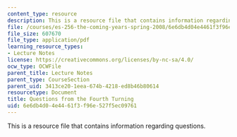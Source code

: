 ```yaml
---
content_type: resource
description: This is a resource file that contains information regarding questions.
file: /courses/es-256-the-coming-years-spring-2008/6e6db4d04e4461f3f96e527f5ec09761_MITES_256S08_assn03.pdf
file_size: 607670
file_type: application/pdf
learning_resource_types:
- Lecture Notes
license: https://creativecommons.org/licenses/by-nc-sa/4.0/
ocw_type: OCWFile
parent_title: Lecture Notes
parent_type: CourseSection
parent_uid: 3413ce20-1eea-674b-4218-ed8b46b80614
resourcetype: Document
title: Questions from the Fourth Turning
uid: 6e6db4d0-4e44-61f3-f96e-527f5ec09761
---
```

This is a resource file that contains information regarding questions.
